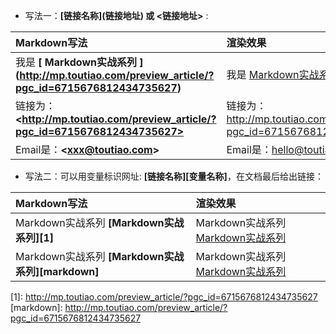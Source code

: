 - 写法一：__\[链接名称]\(链接地址) 或 <链接地址>__ :

|Markdown写法|渲染效果|
|:--|:--|
|我是 __\[ Markdown实战系列 \](http://mp.toutiao.com/preview_article/?pgc_id=6715676812434735627)__|我是 [Markdown实战系列](http://mp.toutiao.com/preview_article/?pgc_id=6715676812434735627)|
|链接为：__\<http://mp.toutiao.com/preview_article/?pgc_id=6715676812434735627>__|链接为：<http://mp.toutiao.com/preview_article/?pgc_id=6715676812434735627>|
|Email是：__\<xxx@toutiao.com>__|Email是：<hello@toutiao.com>|

- 写法二：可以用变量标识网址: __\[链接名称]\[变量名称]__，在文档最后给出链接：  

|Markdown写法|渲染效果|
|:--|:--|
|Markdown实战系列 __\[Markdown实战系列]\[1]__|Markdown实战系列[Markdown实战系列][1]|
|Markdown实战系列 __\[Markdown实战系列]\[markdown]__|Markdown实战系列[Markdown实战系列][markdown]|

\[1]: http://mp.toutiao.com/preview_article/?pgc_id=6715676812434735627
\[markdown]: http://mp.toutiao.com/preview_article/?pgc_id=6715676812434735627

[1]: http://mp.toutiao.com/preview_article/?pgc_id=6715676812434735627  
[markdown]: http://mp.toutiao.com/preview_article/?pgc_id=6715676812434735627